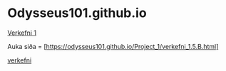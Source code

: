 # Odysseus101.github.io
[Verkefni 1](https://odysseus101.github.io/Project_1/project_1.html) 


Auka siða = [https://odysseus101.github.io/Project_1/verkefni_1.5.B.html]


[verkefni](https://odysseus101.github.io/project_2/project_2.html)

